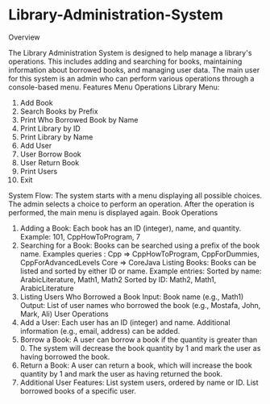 # Library-Administration-System

Overview

The Library Administration System is designed to help manage a library's operations. This includes adding and searching for books, maintaining information about borrowed books, and managing user data. The main user for this system is an admin who can perform various operations through a console-based menu.
Features
Menu Operations
Library Menu:
1. Add Book
2. Search Books by Prefix
3. Print Who Borrowed Book by Name
4. Print Library by ID
5. Print Library by Name
6. Add User
7. User Borrow Book
8. User Return Book
9. Print Users
10. Exit

System Flow:
The system starts with a menu displaying all possible choices.
The admin selects a choice to perform an operation.
After the operation is performed, the main menu is displayed again.
Book Operations
1. Adding a Book: 
Each book has an ID (integer), name, and quantity.
Example: 101, CppHowToProgram, 7
2. Searching for a Book:
Books can be searched using a prefix of the book name.
Examples queries :
Cpp ⇒ CppHowToProgram, CppForDummies, CppForAdvancedLevels
Core ⇒ CoreJava
Listing Books: 
Books can be listed and sorted by either ID or name.
Example entries:
Sorted by name: ArabicLiterature, Math1, Math2
Sorted by ID: Math2, Math1, ArabicLiterature
4. Listing Users Who Borrowed a Book 
Input: Book name (e.g., Math1)
Output: List of user names who borrowed the book (e.g., Mostafa, John, Mark, Ali)
User Operations 
1. Add a User: 
Each user has an ID (integer) and name.
Additional information (e.g., email, address) can be added.
2. Borrow a Book: 
A user can borrow a book if the quantity is greater than 0.
The system will decrease the book quantity by 1 and mark the user as having borrowed the book.
3. Return a Book: 
A user can return a book, which will increase the book quantity by 1 and mark the user as having returned the book.
4. Additional User Features:
List system users, ordered by name or ID.
List borrowed books of a specific user.


















